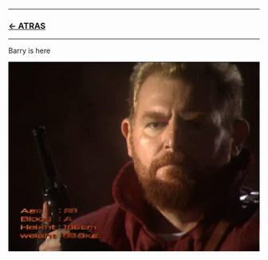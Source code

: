 
---

### [<- ATRAS](../README.md)

---


Barry is here 

![alt text](https://github.com/jachiev8a/resident-evil-rule-book/blob/master/_python/img/barry_fake.jpg?raw=true)

